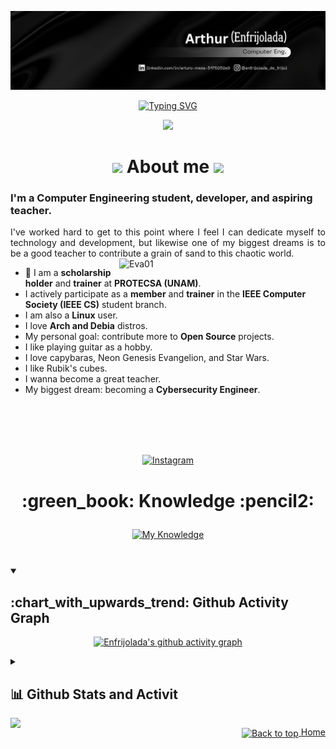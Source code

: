 
<img width="2000px" href="https://github.com/EnfrijoladaDeFrijol" src="img/Encabezado_starwars_README.png"></img>

<!--
<div align="center">
  <table align="right">
  <tr><td><a href="https://github.com/EnfrijoladaDeFrijol"><img src="https://cdn.iconscout.com/icon/premium/png-512-thumb/united-states-of-america-658093.png?f=avif&w=256" alt="US flag" width="17px"> English</a></td></tr>
  <tr><td><a href="https://github.com/EnfrijoladaDeFrijol/EnfrijoladaDeFrijol/blob/master/README-esp.md"><img src="https://cdn.iconscout.com/icon/premium/png-512-thumb/mexico-165784.png?f=avif&w=256" alt="Mexico flag" width="17px">  Español</a></td></tr>
  </table>
</div>

<h1 align="center"><img src="https://media0.giphy.com/media/v1.Y2lkPWVjZjA1ZTQ3djNtbDd5cTRheTQybG54dW82ZWVoNW42MTF1NzhrbDNwY3o2OWViNyZlcD12MV9zdGlja2Vyc19zZWFyY2gmY3Q9cw/hMvfHRHC3f6sapMzrS/giphy.webp" width="35"> Hello world !</h1>


<!-- Gatitos saludando
<div align="center">
<img src="https://media0.giphy.com/media/PgdWZV8Bb1fFqVcmtk/giphy.gif?cid=ecf05e478zs9lws3glq472agggnmrquiw4x9igk9c31hzp11&ep=v1_gifs_search&rid=giphy.gif&ct=g" width="350px">
</div>
-->
<!--, F1CC12-->
<div align="center">

  [![Typing SVG](https://readme-typing-svg.herokuapp.com?font=Cinzel&color=C5C5C5FF&size=25&center=true&vCenter=true&height=40&pause=3500&lines=My+name+is+Arthur;You+can+call+me+Enfrijolada;Welcome+to+my+Github+profile)](https://git.io/typing-svg)

  [![](https://visitcount.itsvg.in/api?id=EnfrijoladaDeFrijol&icon=5&color=3)](https://visitcount.itsvg.in)

</div>


<h1 align="center"><img src="https://media3.giphy.com/media/v1.Y2lkPWVjZjA1ZTQ3N3NjYTVma3JuMmd6NTJ6NDhpa3pyeWRudzdlZTM1ejVlOThnaXF5MyZlcD12MV9zdGlja2Vyc19zZWFyY2gmY3Q9cw/AQ9ITNdrDb6XhZxDtd/200.webp" width="45"> About me <img src="https://media3.giphy.com/media/v1.Y2lkPWVjZjA1ZTQ3N3NjYTVma3JuMmd6NTJ6NDhpa3pyeWRudzdlZTM1ejVlOThnaXF5MyZlcD12MV9zdGlja2Vyc19zZWFyY2gmY3Q9cw/AQ9ITNdrDb6XhZxDtd/200.webp" width="45"> </h1> 



<tr>
  <td valign="top">
    <h3>I'm a Computer Engineering student, developer, and aspiring teacher.</h3>
    <p align="justify">
      I've worked hard to get to this point where I feel I can dedicate myself to technology and development, but likewise one of my biggest dreams is to be a good teacher to contribute a grain of sand to this chaotic world.
      <td width="35%" align="center">
      <img align="right" alt="Eva01" src="https://media0.giphy.com/media/v1.Y2lkPWVjZjA1ZTQ3b2E5ZGF1c3A3dGZ2cWhrN3VlMW92MWt2aGJqdWk0OHJ1ODY1bWg0dCZlcD12MV9zdGlja2Vyc19zZWFyY2gmY3Q9cw/RibxbCbndyKu9tef9k/giphy.webp" width="330px">
    </p>
    <ul>
      <li>🌱 I am a <strong>scholarship holder</strong> and <strong>trainer</strong> at <strong>PROTECSA (UNAM)</strong>.</li>
      <li>I actively participate as a <strong>member</strong> and <strong>trainer</strong> in the <strong>IEEE Computer Society (IEEE CS)</strong> student branch.</li>
      <li>I am also a <strong>Linux</strong> user.</li>
      <li>I love <strong>Arch and Debia</strong> distros.</li>
      <li>My personal goal: contribute more to <strong>Open Source</strong> projects.</li>
      <li>I like playing guitar as a hobby.</li>
      <li>I love capybaras, Neon Genesis Evangelion, and Star Wars.</li>
      <li>I like Rubik's cubes.</li>
      <li>I wanna become a great teacher.</li>
      <li>My biggest dream: becoming a <strong>Cybersecurity Engineer</strong>.</li>
    </ul>
    
  </td>
  </td>
</tr>


<br>
<br>
<br>
<br>

<div align="center">

  [![Instagram](https://img.shields.io/badge/Instagram-%23E4405F.svg?logo=Instagram&logoColor=white)](https://instagram.com/enfrijolada_de_frijol)
</div>

<h1 align="center"> :green_book: Knowledge :pencil2:</h1>
<p align = "center">
     <a href="https://skillicons.dev">
        <img style="margin: 10px"src="https://skillicons.dev/icons?i=bash,linux,arch,debian,ubuntu,git,github,py,docker,html,css,javascript,matlab,java,md,latex,next,unity,typescript,arduino,&perline=10"alt="My Knowledge"/> 
    </a>
</p>

<br>

<details open> 
  <summary><h2>:chart_with_upwards_trend: Github Activity Graph</h2></summary>
  <div align="center" size="100px">

  [![Enfrijolada's github activity graph](https://github-readme-activity-graph.vercel.app/graph?username=EnfrijoladaDeFrijol&theme=github-compact)](https://github.com/EnfrijoladaDeFrijol/github-readme-activity-graph)
</div>
</details>


<details> 
  <summary><h2>📊 Github Stats and Activit</h2></summary>
  <div align="center">

  ![Mi Grafica](https://github-readme-stats.vercel.app/api?username=EnfrijoladaDeFrijol&theme=merko&hide_border=false&include_all_commits=false&count_private=false)
  ![](https://github-readme-streak-stats.herokuapp.com/?user=EnfrijoladaDeFrijol&theme=merko&hide_border=false)<br/>
  ![](https://github-readme-stats.vercel.app/api/top-langs/?username=EnfrijoladaDeFrijol&theme=merko&hide_border=false&include_all_commits=false&count_private=false&layout=compact)
</div>
</details>


<img align="left" src="https://media2.giphy.com/media/MD4TpcX11Gvfk2KOXG/200w.webp?cid=ecf05e47tku0uoxt05sy1g5u03o7w4ig7cdyfv6izsgfd0bm&ep=v1_stickers_search&rid=200w.webp&ct=s" width="50">

<p align="right"><a href="#-hello-world-"><img align="center" src="https://cdn.iconscout.com/icon/premium/png-512-thumb/apartment-177-357309.png?f=avif&w=256" alt="Back to top" width="20"> Home</a></p>


<!--
<img draggable="false" style="witdh:119xp;height:20xp;" src="https://komarev.com/ghpvc/?username=EnfrijoladaDeFrijol&style=for-the-badge&color=1C8C8C">
-->

